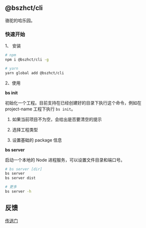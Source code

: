 ## @bszhct/cli

骆驼的哈乐园。


### 快速开始

1、 安装

```bash
# npm
npm i @bszhct/cli -g

# yarn 
yarn global add @bszhct/cli
```


2、使用

**bs init**

初始化一个工程。目前支持在已经创建好的目录下执行这个命令，例如在 project-name 工程下执行 `bs init`。

1. 如果当前项目不为空，会给出是否要清空的提示

2. 选择工程类型

3. 设置基础的 package 信息

**bs server**

启动一个本地的 Node 进程服务，可以设置文件目录和端口号。

```bash
# bs server [dir]
bs server 
bs server dist

# 更多
bs server -h
```


## 反馈

[传送门](https://github.com/bszhct/bs-cli/issues)
